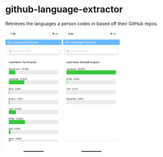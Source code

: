# github-language-extractor
Retrieves the languages a person codes in based off their GitHub repos.  

<p float="left">
<img alt="MonkeyHop Start" src="https://github.com/PurnimaNaik/github-language-extractor/blob/master/src/Images/purnima-naik-github-language-extractor.png" width="35%">
  
<img alt="MonkeyHop Midhop" src="https://github.com/PurnimaNaik/github-language-extractor/blob/master/src/Images/Michael-github-language-extractor.png" width="35%">
</p>
